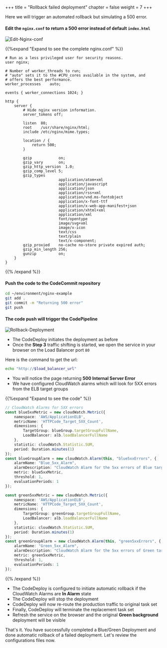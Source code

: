 +++
title = "Rollback failed deployment"
chapter = false
weight = 7
+++

Here we will trigger an automated rollback but simulating a 500 error.

#### Edit the `nginx.conf` to return a 500 error instead of default `index.html`

![Edit-Nginx-conf](/images/blue-green-edit-nginx-conf.gif)

{{%expand "Expand to see the complete nginx.conf" %}}
```
# Run as a less privileged user for security reasons.
user nginx;

# Number of worker_threads to run;
# "auto" sets it to the #CPU_cores available in the system, and
# offers the best performance.
worker_processes    auto;

events { worker_connections 1024; }

http {
    server {
        # Hide nginx version information.
        server_tokens off;

        listen  80;
        root    /usr/share/nginx/html;
        include /etc/nginx/mime.types;

        location / {
            return 500;
        }

        gzip            on;
        gzip_vary       on;
        gzip_http_version  1.0;
        gzip_comp_level 5;
        gzip_types
                        application/atom+xml
                        application/javascript
                        application/json
                        application/rss+xml
                        application/vnd.ms-fontobject
                        application/x-font-ttf
                        application/x-web-app-manifest+json
                        application/xhtml+xml
                        application/xml
                        font/opentype
                        image/svg+xml
                        image/x-icon
                        text/css
                        text/plain
                        text/x-component;
        gzip_proxied    no-cache no-store private expired auth;
        gzip_min_length 256;
        gunzip          on;
    }
}
```
{{% /expand %}}

#### Push the code to the CodeCommit repository
```bash
cd ~/environment/nginx-example
git add .
git commit -m "Returning 500 error"
git push
``` 

#### The code push will trigger the CodePipeline

![Rollback-Deployment](/images/blue-green-rollback-deployment.gif)

* The CodeDeploy initiates the deployment as before
* Once the **Step 3** traffic shifting is started, we open the service in your browser on the Load Balancer port `80`

Here is the command to get the url:

```bash
echo "http://$load_balancer_url"
```
* You will notice the page returning **500 Internal Server Error**
* We have configured CloudWatch alarms which will look for 5XX errors from the ELB target groups

{{%expand "Expand to see the code" %}}
```typescript
// CloudWatch Alarms for 5XX errors
const blue5xxMetric = new cloudWatch.Metric({
    namespace: 'AWS/ApplicationELB',
    metricName: 'HTTPCode_Target_5XX_Count',
    dimensions: {
        TargetGroup: blueGroup.targetGroupFullName,
        LoadBalancer: alb.loadBalancerFullName
    },
    statistic: cloudWatch.Statistic.SUM,
    period: Duration.minutes(1)
});
const blueGroupAlarm = new cloudWatch.Alarm(this, "blue5xxErrors", {
    alarmName: "Blue_5xx_Alarm",
    alarmDescription: "CloudWatch Alarm for the 5xx errors of Blue target group",
    metric: blue5xxMetric,
    threshold: 1,
    evaluationPeriods: 1
});

const green5xxMetric = new cloudWatch.Metric({
    namespace: 'AWS/ApplicationELB',
    metricName: 'HTTPCode_Target_5XX_Count',
    dimensions: {
        TargetGroup: greenGroup.targetGroupFullName,
        LoadBalancer: alb.loadBalancerFullName
    },
    statistic: cloudWatch.Statistic.SUM,
    period: Duration.minutes(1)
});
const greenGroupAlarm = new cloudWatch.Alarm(this, "green5xxErrors", {
    alarmName: "Green_5xx_Alarm",
    alarmDescription: "CloudWatch Alarm for the 5xx errors of Green target group",
    metric: green5xxMetric,
    threshold: 1,
    evaluationPeriods: 1
});
```
{{% /expand %}}

* The CodeDeploy is configured to initiate automatic rollback if the CloudWatch Alarms are **In Alarm** state
* The CodeDeploy will stop the deployment
* CodeDeploy will now re-route the production traffic to original task set
* Finally, CodeDeploy will terminate the replacement task set
* Refresh the service on the browser and the original **Green background** deployment will be visible

That's it. You have successfully completed a Blue/Green Deployment and done automatic rollback of a failed deployment.
Let's review the configurations files now.


